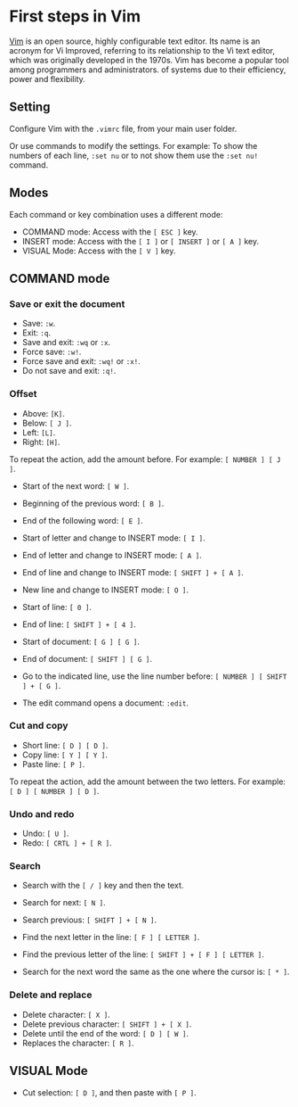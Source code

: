 # First steps in Vim

[Vim](http://www.vim.org/) is an open source, highly configurable text editor. Its name is an acronym for Vi Improved, referring to its relationship to the Vi text editor, which was originally developed in the 1970s. Vim has become a popular tool among programmers and administrators. of systems due to their efficiency, power and flexibility.

## Setting

Configure Vim with the `.vimrc` file, from your main user folder.

Or use commands to modify the settings. For example: To show the numbers of each line, `:set nu` or to not show them use the `:set nu!` command.

## Modes

Each command or key combination uses a different mode:

- COMMAND mode: Access with the `[ ESC ]` key.
- INSERT mode: Access with the `[ I ]` or `[ INSERT ]` or `[ A ]` key.
- VISUAL Mode: Access with the `[ V ]` key.

## COMMAND mode

### Save or exit the document

- Save: `:w`.
- Exit: `:q`.
- Save and exit: `:wq` or `:x`.
- Force save: `:w!`.
- Force save and exit: `:wq!` or `:x!`.
- Do not save and exit: `:q!`.

### Offset

- Above: `[K]`.
- Below: `[ J ]`.
- Left: `[L]`.
- Right: `[H]`.

To repeat the action, add the amount before. For example: `[ NUMBER ] [ J ]`.

- Start of the next word: `[ W ]`.
- Beginning of the previous word: `[ B ]`.
- End of the following word: `[ E ]`.

- Start of letter and change to INSERT mode: `[ I ]`.
- End of letter and change to INSERT mode: `[ A ]`.
- End of line and change to INSERT mode: `[ SHIFT ] + [ A ]`.

- New line and change to INSERT mode: `[ O ]`.

- Start of line: `[ 0 ]`.
- End of line: `[ SHIFT ] + [ 4 ]`.

- Start of document: `[ G ] [ G ]`.
- End of document: `[ SHIFT ] [ G ]`.

- Go to the indicated line, use the line number before: `[ NUMBER ] [ SHIFT ] + [ G ]`.

- The edit command opens a document: `:edit`.

### Cut and copy

- Short line: `[ D ] [ D ]`.
- Copy line: `[ Y ] [ Y ]`.
- Paste line: `[ P ]`.

To repeat the action, add the amount between the two letters. For example: `[ D ] [ NUMBER ] [ D ]`.

### Undo and redo

- Undo: `[ U ]`.
- Redo: `[ CRTL ] + [ R ]`.

### Search

- Search with the `[ / ]` key and then the text.
- Search for next: `[ N ]`.
- Search previous: `[ SHIFT ] + [ N ]`.

- Find the next letter in the line: `[ F ] [ LETTER ]`.
- Find the previous letter of the line: `[ SHIFT ] + [ F ] [ LETTER ]`.
- Search for the next word the same as the one where the cursor is: `[ * ]`.

### Delete and replace

- Delete character: `[ X ]`.
- Delete previous character: `[ SHIFT ] + [ X ]`.
- Delete until the end of the word: `[ D ] [ W ]`.
- Replaces the character: `[ R ]`.

## VISUAL Mode

- Cut selection: `[ D ]`, and then paste with `[ P ]`.
